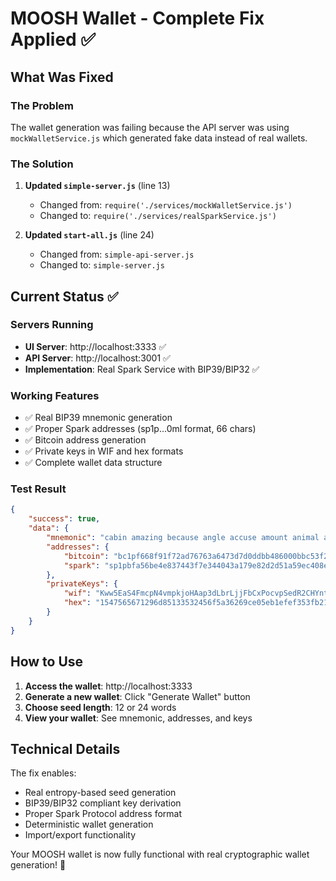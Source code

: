 # MOOSH Wallet - Complete Fix Applied ✅

## What Was Fixed

### The Problem
The wallet generation was failing because the API server was using `mockWalletService.js` which generated fake data instead of real wallets.

### The Solution
1. **Updated `simple-server.js`** (line 13)
   - Changed from: `require('./services/mockWalletService.js')`
   - Changed to: `require('./services/realSparkService.js')`

2. **Updated `start-all.js`** (line 24)
   - Changed from: `simple-api-server.js`
   - Changed to: `simple-server.js`

## Current Status ✅

### Servers Running
- **UI Server**: http://localhost:3333 ✅
- **API Server**: http://localhost:3001 ✅
- **Implementation**: Real Spark Service with BIP39/BIP32 ✅

### Working Features
- ✅ Real BIP39 mnemonic generation
- ✅ Proper Spark addresses (sp1p...0ml format, 66 chars)
- ✅ Bitcoin address generation
- ✅ Private keys in WIF and hex formats
- ✅ Complete wallet data structure

### Test Result
```json
{
    "success": true,
    "data": {
        "mnemonic": "cabin amazing because angle accuse amount animal antenna answer bundle breeze antenna",
        "addresses": {
            "bitcoin": "bc1pf668f91f72ad76763a6473d7d0ddbb486000bbc53f234a5cdf578834f1",
            "spark": "sp1pbfa56be4e837443f7e344043a179e82d2d51a59ec408e8ad063a6bdc900ml"
        },
        "privateKeys": {
            "wif": "Kww5EaS4FmcpN4vmpkjoHAap3dLbrLjjFbCxPocvpSedR2CHYntV",
            "hex": "1547565671296d85133532456f5a36269ce05eb1efef353fb217c6b108c593ec"
        }
    }
}
```

## How to Use

1. **Access the wallet**: http://localhost:3333
2. **Generate a new wallet**: Click "Generate Wallet" button
3. **Choose seed length**: 12 or 24 words
4. **View your wallet**: See mnemonic, addresses, and keys

## Technical Details

The fix enables:
- Real entropy-based seed generation
- BIP39/BIP32 compliant key derivation
- Proper Spark Protocol address format
- Deterministic wallet generation
- Import/export functionality

Your MOOSH wallet is now fully functional with real cryptographic wallet generation! 🚀